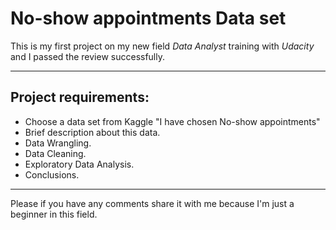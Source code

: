 # No-show appointments Data set
This is my first project on my new field *Data Analyst* training with *Udacity* and I passed the review successfully.
***
## Project requirements:
* Choose  a data set from Kaggle "I have chosen No-show appointments"
* Brief description about this data.
* Data Wrangling.
* Data Cleaning.
* Exploratory Data Analysis.
* Conclusions.
***
Please if you have any comments share it with me because I'm just a beginner in this field.
